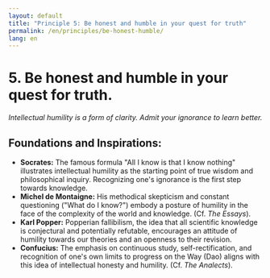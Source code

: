 ```yaml
---
layout: default
title: "Principle 5: Be honest and humble in your quest for truth"
permalink: /en/principles/be-honest-humble/
lang: en
---
```


# 5. Be honest and humble in your quest for truth.
*Intellectual humility is a form of clarity. Admit your ignorance to learn better.*

## Foundations and Inspirations:

*   **Socrates:** The famous formula "All I know is that I know nothing" illustrates intellectual humility as the starting point of true wisdom and philosophical inquiry. Recognizing one's ignorance is the first step towards knowledge.
*   **Michel de Montaigne:** His methodical skepticism and constant questioning ("What do I know?") embody a posture of humility in the face of the complexity of the world and knowledge. (Cf. *The Essays*).
*   **Karl Popper:** Popperian fallibilism, the idea that all scientific knowledge is conjectural and potentially refutable, encourages an attitude of humility towards our theories and an openness to their revision.
*   **Confucius:** The emphasis on continuous study, self-rectification, and recognition of one's own limits to progress on the Way (Dao) aligns with this idea of intellectual honesty and humility. (Cf. *The Analects*). 